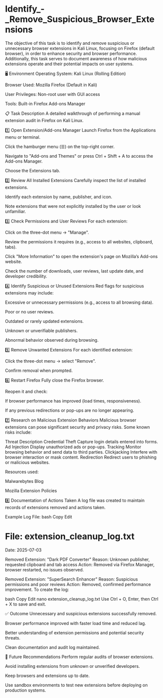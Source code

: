 # Identify_-_Remove_Suspicious_Browser_Extensions
The objective of this task is to identify and remove suspicious or unnecessary browser extensions in Kali Linux, focusing on Firefox (default browser), in order to enhance security and browser performance.
Additionally, this task serves to document awareness of how malicious extensions operate and their potential impacts on user systems.

🖥️ Environment
Operating System: Kali Linux (Rolling Edition)

Browser Used: Mozilla Firefox (Default in Kali)

User Privileges: Non-root user with GUI access

Tools: Built-in Firefox Add-ons Manager

📋 Task Description
A detailed walkthrough of performing a manual extension audit in Firefox on Kali Linux.

1️⃣ Open Extension/Add-ons Manager
Launch Firefox from the Applications menu or terminal.

Click the hamburger menu (☰) on the top-right corner.

Navigate to "Add-ons and Themes" or press Ctrl + Shift + A to access the Add-ons Manager.

Choose the Extensions tab.

2️⃣ Review All Installed Extensions
Carefully inspect the list of installed extensions.

Identify each extension by name, publisher, and icon.

Note extensions that were not explicitly installed by the user or look unfamiliar.

3️⃣ Check Permissions and User Reviews
For each extension:

Click on the three-dot menu → "Manage".

Review the permissions it requires (e.g., access to all websites, clipboard, tabs).

Click "More Information" to open the extension's page on Mozilla’s Add-ons website.

Check the number of downloads, user reviews, last update date, and developer credibility.

4️⃣ Identify Suspicious or Unused Extensions
Red flags for suspicious extensions may include:

Excessive or unnecessary permissions (e.g., access to all browsing data).

Poor or no user reviews.

Outdated or rarely updated extensions.

Unknown or unverifiable publishers.

Abnormal behavior observed during browsing.

5️⃣ Remove Unwanted Extensions
For each identified extension:

Click the three-dot menu → select "Remove".

Confirm removal when prompted.

6️⃣ Restart Firefox
Fully close the Firefox browser.

Reopen it and check:

If browser performance has improved (load times, responsiveness).

If any previous redirections or pop-ups are no longer appearing.

7️⃣ Research on Malicious Extension Behaviors
Malicious browser extensions can pose significant security and privacy risks. Some known risks include:

Threat	Description
Credential Theft	Capture login details entered into forms.
Ad Injection	Display unauthorized ads or pop-ups.
Tracking	Monitor browsing behavior and send data to third parties.
Clickjacking	Interfere with browser interaction or mask content.
Redirection	Redirect users to phishing or malicious websites.

Resources used:

Malwarebytes Blog

Mozilla Extension Policies

8️⃣ Documentation of Actions Taken
A log file was created to maintain records of extensions removed and actions taken.

Example Log File:
bash
Copy
Edit
# File: extension_cleanup_log.txt
Date: 2025-07-03

Removed Extension: "Dark PDF Converter"
Reason: Unknown publisher, requested clipboard and tab access
Action: Removed via Firefox Manager, browser restarted, no issues observed.

Removed Extension: "SuperSearch Enhancer"
Reason: Suspicious permissions and poor reviews
Action: Removed, confirmed performance improvement.
To create the log:

bash
Copy
Edit
nano extension_cleanup_log.txt
Use Ctrl + O, Enter, then Ctrl + X to save and exit.

✅ Outcome
Unnecessary and suspicious extensions successfully removed.

Browser performance improved with faster load time and reduced lag.

Better understanding of extension permissions and potential security threats.

Clean documentation and audit log maintained.

📎 Future Recommendations
Perform regular audits of browser extensions.

Avoid installing extensions from unknown or unverified developers.

Keep browsers and extensions up to date.

Use sandbox environments to test new extensions before deploying on production systems.
